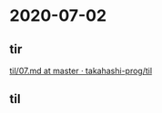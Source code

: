 # 2020-07-02

## tir
[til/07\.md at master · takahashi\-prog/til](https://github.com/takahashi-prog/til/blob/master/tir/2020/07.md#%E7%AC%AC4%E7%AB%A0-p112p114)

## til
